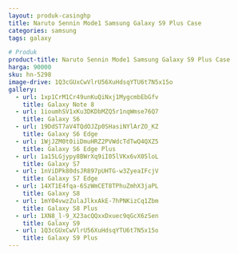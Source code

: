 ```yaml
---
layout: produk-casinghp
title: Naruto Sennin Mode1 Samsung Galaxy S9 Plus Case
categories: samsung
tags: galaxy

# Produk
product-title: Naruto Sennin Mode1 Samsung Galaxy S9 Plus Case
harga: 90000
sku: hn-5298
image-drive: 1Q3cGUxCwVlrU56XuHdsqYTU6t7N5x15o
gallery:
  - url: 1xp1CrM1Cr49unKuQiNxj1MygcmbEbGfv
    title: Galaxy Note 8
  - url: 1ioumhSV1xKu3DKDbMZQ5r1nqWmse76Q7
    title: Galaxy S6
  - url: 19DdST7aV4TQdOJZp0SHasiNYlArZO_KZ
    title: Galaxy S6 Edge
  - url: 1WjJZM0t0iiDmuHRZ2PVWdcTdTwQ4QXZ5
    title: Galaxy S6 Edge Plus
  - url: 1a15LGjypy8BWrXq9iI05lVKx6vX05loL
    title: Galaxy S7
  - url: 1nViDPk80dsJR897pUHTG-w3ZyeaIFcjV
    title: Galaxy S7 Edge
  - url: 14XT1E4fqa-6SzWmCET8TPhuZmhX3jaPL
    title: Galaxy S8
  - url: 1mY04vwzZulaJlkxAkE-7hPNKizCq1Zbm
    title: Galaxy S8 Plus
  - url: 1XN8_l-9_X23acQQxxDxuec9qGcX6zSen
    title: Galaxy S9
  - url: 1Q3cGUxCwVlrU56XuHdsqYTU6t7N5x15o
    title: Galaxy S9 Plus
---
```

